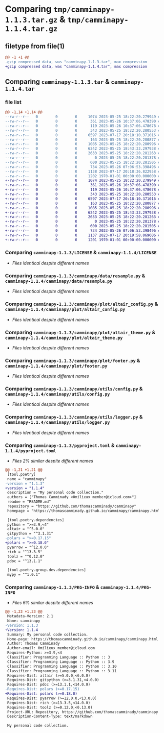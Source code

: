 # Comparing `tmp/camminapy-1.1.3.tar.gz` & `tmp/camminapy-1.1.4.tar.gz`

## filetype from file(1)

```diff
@@ -1 +1 @@
-gzip compressed data, was "camminapy-1.1.3.tar", max compression
+gzip compressed data, was "camminapy-1.1.4.tar", max compression
```

## Comparing `camminapy-1.1.3.tar` & `camminapy-1.1.4.tar`

### file list

```diff
@@ -1,14 +1,14 @@
--rw-r--r--   0        0        0     1074 2023-05-25 18:22:20.279949 camminapy-1.1.3/LICENSE
--rw-r--r--   0        0        0      361 2023-05-26 10:37:06.478390 camminapy-1.1.3/README.md
--rw-r--r--   0        0        0      119 2023-05-26 10:37:06.478678 camminapy-1.1.3/camminapy/__init__.py
--rw-r--r--   0        0        0      343 2023-05-25 18:22:20.280553 camminapy-1.1.3/camminapy/data/__init__.py
--rw-r--r--   0        0        0     6597 2023-07-17 20:18:10.371016 camminapy-1.1.3/camminapy/data/resample.py
--rw-r--r--   0        0        0      163 2023-05-25 18:22:20.280877 camminapy-1.1.3/camminapy/plot/__init__.py
--rw-r--r--   0        0        0     1085 2023-05-25 18:22:20.280996 camminapy-1.1.3/camminapy/plot/altair_config.py
--rw-r--r--   0        0        0     6242 2023-05-25 18:43:33.297938 camminapy-1.1.3/camminapy/plot/altair_theme.py
--rw-r--r--   0        0        0     2633 2023-05-25 18:22:20.281263 camminapy-1.1.3/camminapy/plot/footer.py
--rw-r--r--   0        0        0        0 2023-05-25 18:22:20.281378 camminapy-1.1.3/camminapy/utils/__init__.py
--rw-r--r--   0        0        0      600 2023-05-25 18:22:20.281505 camminapy-1.1.3/camminapy/utils/config.py
--rw-r--r--   0        0        0      734 2023-05-26 07:06:53.398496 camminapy-1.1.3/camminapy/utils/logger.py
--rw-r--r--   0        0        0     1138 2023-07-17 20:18:36.822958 camminapy-1.1.3/pyproject.toml
--rw-r--r--   0        0        0     1202 1970-01-01 00:00:00.000000 camminapy-1.1.3/PKG-INFO
+-rw-r--r--   0        0        0     1074 2023-05-25 18:22:20.279949 camminapy-1.1.4/LICENSE
+-rw-r--r--   0        0        0      361 2023-05-26 10:37:06.478390 camminapy-1.1.4/README.md
+-rw-r--r--   0        0        0      119 2023-05-26 10:37:06.478678 camminapy-1.1.4/camminapy/__init__.py
+-rw-r--r--   0        0        0      343 2023-05-25 18:22:20.280553 camminapy-1.1.4/camminapy/data/__init__.py
+-rw-r--r--   0        0        0     6597 2023-07-17 20:18:10.371016 camminapy-1.1.4/camminapy/data/resample.py
+-rw-r--r--   0        0        0      163 2023-05-25 18:22:20.280877 camminapy-1.1.4/camminapy/plot/__init__.py
+-rw-r--r--   0        0        0     1085 2023-05-25 18:22:20.280996 camminapy-1.1.4/camminapy/plot/altair_config.py
+-rw-r--r--   0        0        0     6242 2023-05-25 18:43:33.297938 camminapy-1.1.4/camminapy/plot/altair_theme.py
+-rw-r--r--   0        0        0     2633 2023-05-25 18:22:20.281263 camminapy-1.1.4/camminapy/plot/footer.py
+-rw-r--r--   0        0        0        0 2023-05-25 18:22:20.281378 camminapy-1.1.4/camminapy/utils/__init__.py
+-rw-r--r--   0        0        0      600 2023-05-25 18:22:20.281505 camminapy-1.1.4/camminapy/utils/config.py
+-rw-r--r--   0        0        0      734 2023-05-26 07:06:53.398496 camminapy-1.1.4/camminapy/utils/logger.py
+-rw-r--r--   0        0        0     1137 2023-07-17 20:19:58.069606 camminapy-1.1.4/pyproject.toml
+-rw-r--r--   0        0        0     1201 1970-01-01 00:00:00.000000 camminapy-1.1.4/PKG-INFO
```

### Comparing `camminapy-1.1.3/LICENSE` & `camminapy-1.1.4/LICENSE`

 * *Files identical despite different names*

### Comparing `camminapy-1.1.3/camminapy/data/resample.py` & `camminapy-1.1.4/camminapy/data/resample.py`

 * *Files identical despite different names*

### Comparing `camminapy-1.1.3/camminapy/plot/altair_config.py` & `camminapy-1.1.4/camminapy/plot/altair_config.py`

 * *Files identical despite different names*

### Comparing `camminapy-1.1.3/camminapy/plot/altair_theme.py` & `camminapy-1.1.4/camminapy/plot/altair_theme.py`

 * *Files identical despite different names*

### Comparing `camminapy-1.1.3/camminapy/plot/footer.py` & `camminapy-1.1.4/camminapy/plot/footer.py`

 * *Files identical despite different names*

### Comparing `camminapy-1.1.3/camminapy/utils/config.py` & `camminapy-1.1.4/camminapy/utils/config.py`

 * *Files identical despite different names*

### Comparing `camminapy-1.1.3/camminapy/utils/logger.py` & `camminapy-1.1.4/camminapy/utils/logger.py`

 * *Files identical despite different names*

### Comparing `camminapy-1.1.3/pyproject.toml` & `camminapy-1.1.4/pyproject.toml`

 * *Files 2% similar despite different names*

```diff
@@ -1,21 +1,21 @@
 [tool.poetry]
 name = "camminapy"
-version = "1.1.3"
+version = "1.1.4"
 description = "My personal code collection."
 authors = ["Thomas Camminady <0milieux_member@icloud.com>"]
 readme = "README.md"
 repository = "https://github.com/thomascamminady/camminapy"
 homepage = "https://thomascamminady.github.io/camminapy/camminapy.html"
 
 [tool.poetry.dependencies]
 python = ">=3.9,<4"
 altair = "^5.0.0"
 gitpython = "^3.1.31"
-polars = ">=0.17.15"
+polars = ">=0.18.0"
 pyarrow = "^12.0.0"
 rich = "^13.3.5"
 toolz = "^0.12.0"
 pdoc = "^13.1.1"
 
 [tool.poetry.group.dev.dependencies]
 mypy = "^1.0.1"
```

### Comparing `camminapy-1.1.3/PKG-INFO` & `camminapy-1.1.4/PKG-INFO`

 * *Files 6% similar despite different names*

```diff
@@ -1,23 +1,23 @@
 Metadata-Version: 2.1
 Name: camminapy
-Version: 1.1.3
+Version: 1.1.4
 Summary: My personal code collection.
 Home-page: https://thomascamminady.github.io/camminapy/camminapy.html
 Author: Thomas Camminady
 Author-email: 0milieux_member@icloud.com
 Requires-Python: >=3.9,<4
 Classifier: Programming Language :: Python :: 3
 Classifier: Programming Language :: Python :: 3.9
 Classifier: Programming Language :: Python :: 3.10
 Classifier: Programming Language :: Python :: 3.11
 Requires-Dist: altair (>=5.0.0,<6.0.0)
 Requires-Dist: gitpython (>=3.1.31,<4.0.0)
 Requires-Dist: pdoc (>=13.1.1,<14.0.0)
-Requires-Dist: polars (>=0.17.15)
+Requires-Dist: polars (>=0.18.0)
 Requires-Dist: pyarrow (>=12.0.0,<13.0.0)
 Requires-Dist: rich (>=13.3.5,<14.0.0)
 Requires-Dist: toolz (>=0.12.0,<0.13.0)
 Project-URL: Repository, https://github.com/thomascamminady/camminapy
 Description-Content-Type: text/markdown
 
 My personal code collection.
```


